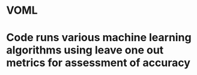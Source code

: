 # VOML 
# Code runs various machine learning algorithms using leave one out metrics for assessment of accuracy
